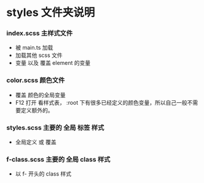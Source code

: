 # styles 文件夹说明

### index.scss 主样式文件

- 被 main.ts 加载
- 加载其他 scss 文件
- 变量 以及 覆盖 element 的变量

### color.scss 颜色文件

- 覆盖 颜色的全局变量
- F12 打开 看样式表， :root 下有很多已经定义的颜色变量，所以自己一般不需要定义额外的。

### styles.scss 主要的 全局 标签 样式

- 全局定义 或 覆盖

### f-class.scss 主要的 全局 class 样式

- 以 f- 开头的 class 样式
